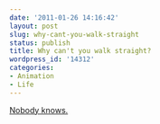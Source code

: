 ```yaml
---
date: '2011-01-26 14:16:42'
layout: post
slug: why-cant-you-walk-straight
status: publish
title: Why can't you walk straight?
wordpress_id: '14312'
categories:
- Animation
- Life
---
```


[Nobody knows.](http://vimeo.com/17083789)
